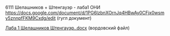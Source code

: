 6111 Шелашников + Штенгауэр - лаба1 ОНИ
 https://docs.google.com/document/d/1PG6lzbnXOrnJq4HBwAy0CFjx0wsmy5znnpfFKM9Cxdg/edit (гугл документ)


[Лаба 1 Шелашников Штенгауэр..docx](https://github.com/Gladobedod/academic-lab-1/files/14519771/1.docx) (вордовский файл)
